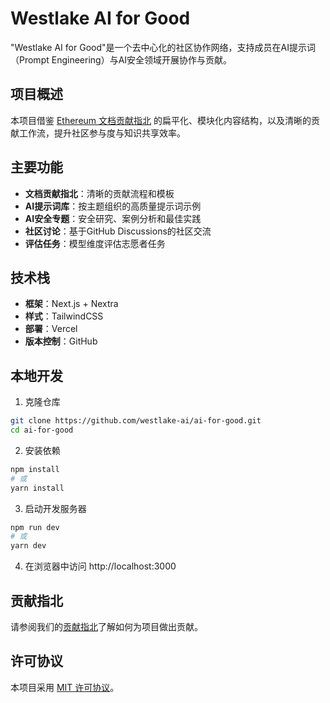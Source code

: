 # Westlake AI for Good

"Westlake AI for Good"是一个去中心化的社区协作网络，支持成员在AI提示词（Prompt Engineering）与AI安全领域开展协作与贡献。

## 项目概述

本项目借鉴 [Ethereum 文档贡献指北](https://ethereum.org/zh/contributing/#how-to-update-content) 的扁平化、模块化内容结构，以及清晰的贡献工作流，提升社区参与度与知识共享效率。

## 主要功能

- **文档贡献指北**：清晰的贡献流程和模板
- **AI提示词库**：按主题组织的高质量提示词示例
- **AI安全专题**：安全研究、案例分析和最佳实践
- **社区讨论**：基于GitHub Discussions的社区交流
- **评估任务**：模型维度评估志愿者任务

## 技术栈

- **框架**：Next.js + Nextra
- **样式**：TailwindCSS
- **部署**：Vercel
- **版本控制**：GitHub

## 本地开发

1. 克隆仓库
```bash
git clone https://github.com/westlake-ai/ai-for-good.git
cd ai-for-good
```

2. 安装依赖
```bash
npm install
# 或
yarn install
```

3. 启动开发服务器
```bash
npm run dev
# 或
yarn dev
```

4. 在浏览器中访问 http://localhost:3000

## 贡献指北

请参阅我们的[贡献指北](https://www.westlakeforgood.org/contributing)了解如何为项目做出贡献。

## 许可协议

本项目采用 [MIT 许可协议](LICENSE)。 
